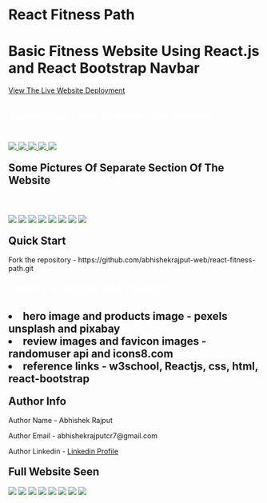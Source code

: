 # React Fitness Path
<h1>Basic Fitness Website Using React.js and React Bootstrap Navbar</h1>
<p><a href="https://abhishekrajput-web.github.io/react-fitness-path/">View The Live Website Deployment </a></p>

<h2 style="color:white">Technology Used To Make This Website</h2>

<div style="margin-top:40px">
 <a href="https://reactjs.org/" target="_blank"> <img src="https://img.icons8.com/office/96/null/react.png"/> </a> 
    <a href="https://react-bootstrap.github.io/" target="_blank"> <img src="https://img.icons8.com/color/96/null/bootstrap.png"/> </a> 
    <a href="https://developer.mozilla.org/en-US/docs/Web/JavaScript" target="_blank"> <img src="https://img.icons8.com/color/94/000000/javascript.png"/> </a> 
      <a href="https://www.w3schools.com/html/" target="_blank"> <img src="https://img.icons8.com/color/96/null/html-5--v1.png"/> </a> 
            <a  href="https://www.w3schools.com/css/" target="_blank"><img src="https://img.icons8.com/color/96/null/css3.png"/> </a>

</div>

<h2 style="margin-top:20px">Some Pictures Of Separate Section Of The Website</h2>
<div>
<img style="margin-top:40px" src="https://i.imgur.com/CZblZ3i.jpg">
<img style="margin-top:20px" src="https://i.imgur.com/nfhkOZS.jpg">
<img style="margin-top:20px" src="https://i.imgur.com/628Sqs1.jpg">
<img style="margin-top:20px" src="https://i.imgur.com/XwiJCOg.jpg">
<img style="margin-top:20px" src="https://i.imgur.com/LfaZ6Rp.jpg">
<img style="margin-top:20px" src="https://i.imgur.com/KXmBYxV.jpg">
<img style="margin-top:20px" src="https://i.imgur.com/farUEO7.jpg">
<img style="margin-top:20px" src="https://i.imgur.com/D3Tfbxz.jpg">
</div>
 
 
<h2 style="margin-top:20px">Quick Start</h2>
<p>Fork the repository - https://github.com/abhishekrajput-web/react-fitness-path.git<p>


<h2 style="color:white;margin-top:20px">Credit For Images And Favicon<h2>

<div>
<li>hero image and products image - <b>pexels unsplash and pixabay</b></li>

<li>review images and favicon images - <b>randomuser api and icons8.com</b></li>
<li>reference links - <b>w3school, Reactjs, css, html, react-bootstrap</b></li>
</div>

 
<h2 style="margin-top:20px">Author Info</h2>
<p>Author Name - Abhishek Rajput</p>
<p>Author Email - abhishekrajputcr7@gmail.com</p>
<p>Author Linkedin - <a href="https://linkedin.com/in/abhishek-rajput7/">Linkedin Profile</a></p>
 

<h2 style="margin-top:20px">Full Website Seen</h2>
<div>
<img src="https://i.imgur.com/CZblZ3i.jpg">
<img src="https://i.imgur.com/nfhkOZS.jpg">
<img src="https://i.imgur.com/628Sqs1.jpg">
<img src="https://i.imgur.com/XwiJCOg.jpg">
<img src="https://i.imgur.com/LfaZ6Rp.jpg">
<img src="https://i.imgur.com/KXmBYxV.jpg">
<img src="https://i.imgur.com/farUEO7.jpg">
<img src="https://i.imgur.com/D3Tfbxz.jpg">
</div>

